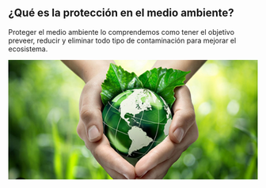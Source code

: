 ## ¿Qué es la protección en el medio ambiente?

Proteger el medio ambiente lo comprendemos como tener el objetivo preveer, reducir y eliminar todo tipo de contaminación para mejorar el ecosistema.


![image](reciclar.png)
